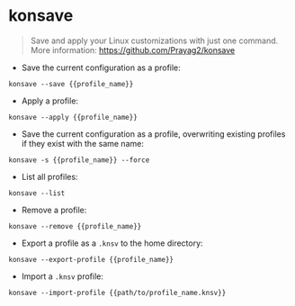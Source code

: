 # konsave

> Save and apply your Linux customizations with just one command.
> More information: <https://github.com/Prayag2/konsave>

- Save the current configuration as a profile:

`konsave --save {{profile_name}}`

- Apply a profile:

`konsave --apply {{profile_name}}`

- Save the current configuration as a profile, overwriting existing profiles if they exist with the same name:

`konsave -s {{profile_name}} --force`

- List all profiles:

`konsave --list`

- Remove a profile:

`konsave --remove {{profile_name}}`

- Export a profile as a `.knsv` to the home directory:

`konsave --export-profile {{profile_name}}`

- Import a `.knsv` profile:

`konsave --import-profile {{path/to/profile_name.knsv}}`
